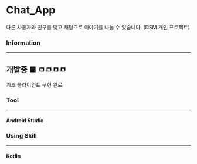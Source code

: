 # Chat_App

다른 사용자와 친구를 맺고 채팅으로 이야기를 나눌 수 있습니다. (DSM 개인 프로젝트)

### Information
---
## 개발중 ■ ㅁㅁㅁㅁ
기초 클라이언트 구현 완료

### Tool
---
#### Android Studio

### Using Skill
---
#### Kotlin
